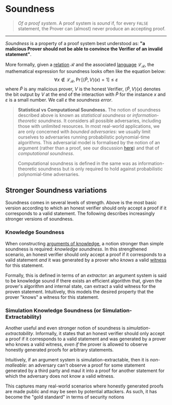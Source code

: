 # Soundness
> *Of a proof system*. A proof system is *sound* if, for every `FALSE` statement, the Prover can (almost) never produce an accepting proof. 
---

*Soundness* is a property of a proof system best understood as: **"a malicious Prover should not be able to convince the Verifier of an invalid statement"**.

More formally, given a [relation](../intro_to_zk/what_is_proving.md#relations) $\mathcal{R}$ and the associated [language](../intro_to_zk/what_is_proving.md#languages) $\mathcal{L}_\mathcal{R}$, the mathematical expression for soundness looks often like the equation below: 
$$
\forall x \notin \mathcal{L}_\mathcal{R}, \; \Pr\left[ \langle \widetilde{P}, V \rangle(x) = 1 \right] \leq \varepsilon
$$
where $\widetilde{P}$ is any malicious prover, $V$ is the honest Verifier, $\langle \widetilde{P}, V \rangle(x)$ denotes the bit output by $V$ at the end of the interaction with $\widetilde{P}$ for the instance $x$ and $\varepsilon$ is a small number. We call $\varepsilon$ the *soundness error*.

> **Statistical vs Computational Soundness.**
> The notion of soundness described above is known as *statistical soundness* or *information-theoretic soundness*. It considers all possible adversaries, including those with unlimited resources. In most real-world applications, we are only concerned with *bounded adversaries*: we usually limit ourselves to adversaries running probabilistic polynomial-time algorithms. This adversarial model is formalised by the notion of an argument (rather than a proof, see our discussion [here](./snark.md#proof-vs-argument)) and that of *computational soundness*.
>
> Computational soundness is defined in the same was as information-theoretic soundness but is only required to hold against probabilistic polynomial-time adversaries.

## Stronger Soundness variations
Soundness comes in several levels of strength. Above is the most basic version according to which an honest verifier should only accept a proof if it corresponds to a valid statement.
The following describes increasingly stronger versions of soundness.

### Knowledge Soundness
When constructing [arguments of knowledge](./snark.md#arguments-of-knowledge), a notion stronger than simple soundness is required: *knowledge soundness*. In this strengthened scenario, an honest verifier should only accept a proof if it corresponds to a valid statement *and* it was generated by a prover who *knows* a valid [witness](./witness.md) for this statement.

Formally, this is defined in terms of an *extractor*: an argument system is said to be knowledge sound if there exists an efficient algorithm that, given the prover's algorithm and internal state, can extract a valid witness for the proven statement. Intuitively, this models the desired property that the prover "knows" a witness for this statement.

### Simulation Knowledge Soundness (or Simulation-Extractability)
Another useful and even stronger notion of soundness is *simulation-extractability*. Informally, it states that an honest verifier should only accept a proof if it corresponds to a valid statement and was generated by a prover who knows a valid witness, *even if* the prover is allowed to observe honestly generated proofs for arbitrary statements.

Intuitively, if an argument system is simulation-extractable, then it is *non-malleable*: an adversary can't observe a proof for some statement generated by a third party and maul it into a proof for another statement for which the adversary does not know a valid witness.

This captures many real-world scenarios where honestly generated proofs are made public and may be seen by potential attackers. As such, it has become the "gold standard" in terms of security notions 